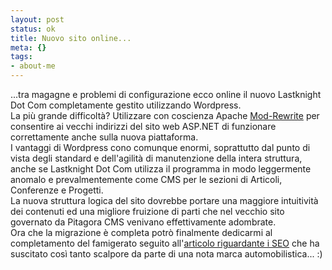 ```yaml
--- 
layout: post
status: ok
title: Nuovo sito online...
meta: {}
tags: 
- about-me
---
```

...tra magagne e problemi di configurazione ecco online il nuovo Lastknight Dot Com completamente gestito utilizzando Wordpress.  
La più grande difficoltà? Utilizzare con coscienza Apache [Mod-Rewrite](http://httpd.apache.org/docs-2.0/misc/rewriteguide.html) per consentire ai vecchi indirizzi del sito web ASP.NET di funzionare correttamente anche sulla nuova piattaforma.  
I vantaggi di Wordpress cono comunque enormi, soprattutto dal punto di vista degli standard e dell'agilità di manutenzione della intera struttura, anche se Lastknight Dot Com utilizza il programma in modo leggermente anomalo e prevalmentemente come CMS per le sezioni di Articoli, Conferenze e Progetti.  
La nuova struttura logica del sito dovrebbe portare una maggiore intuitività dei contenuti ed una migliore fruizione di parti che nel vecchio sito governato da Pitagora CMS venivano effettivamente adombrate.  
Ora che la migrazione è completa potrò finalmente dedicarmi al completamento del famigerato seguito all'[articolo riguardante i SEO](http://www.lastknight.com/articoli/seo-e-motori-di-ricerca/) che ha suscitato così tanto scalpore da parte di una nota marca automobilistica... :) 
